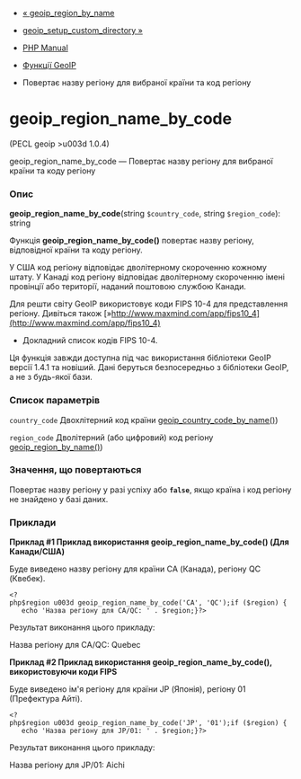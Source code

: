 - [« geoip_region_by_name](function.geoip-region-by-name.md)
- [geoip_setup_custom_directory »](function.geoip-setup-custom-directory.md)

- [PHP Manual](index.md)
- [Функції GeoIP](ref.geoip.md)
- Повертає назву регіону для вибраної країни та код регіону

# geoip_region_name_by_code

(PECL geoip \>u003d 1.0.4)

geoip_region_name_by_code — Повертає назву регіону для вибраної
країни та коду регіону

### Опис

**geoip_region_name_by_code**(string `$country_code`, string
`$region_code`): string

Функція **geoip_region_name_by_code()** повертає назву регіону,
відповідної країни та коду регіону.

У США код регіону відповідає дволітерному скороченню кожному штату.
У Канаді код регіону відповідає дволітерному скороченню імені
провінції або території, наданий поштовою службою Канади.

Для решти світу GeoIP використовує коди FIPS 10-4 для представлення
регіону. Дивіться також
[»http://www.maxmind.com/app/fips10_4](http://www.maxmind.com/app/fips10_4)
- Докладний список кодів FIPS 10-4.

Ця функція завжди доступна під час використання бібліотеки GeoIP версії
1.4.1 та новіший. Дані беруться безпосередньо з бібліотеки GeoIP, а не
з будь-якої бази.

### Список параметрів

`country_code`
Двохлітерний код країни
[geoip_country_code_by_name()](function.geoip-country-code-by-name.md))

`region_code`
Дволітерний (або цифровий) код регіону
[geoip_region_by_name()](function.geoip-region-by-name.md))

### Значення, що повертаються

Повертає назву регіону у разі успіху або **`false`**, якщо країна
і код регіону не знайдено у базі даних.

### Приклади

**Приклад #1 Приклад використання **geoip_region_name_by_code()** (Для
Канади/США)**

Буде виведено назву регіону для країни CA (Канада), регіону QC
(Квебек).

` <?php$region u003d geoip_region_name_by_code('CA', 'QC');if ($region) {    echo 'Назва регіону для CA/QC: ' . $region;}?> `

Результат виконання цього прикладу:

Назва регіону для CA/QC: Quebec

**Приклад #2 Приклад використання **geoip_region_name_by_code()**,
використовуючи коди FIPS**

Буде виведено ім'я регіону для країни JP (Японія), регіону 01
(Префектура Айті).

` <?php$region u003d geoip_region_name_by_code('JP', '01');if ($region) {    echo 'Назва регіону для JP/01: ' . $region;}?> `

Результат виконання цього прикладу:

Назва регіону для JP/01: Aichi
